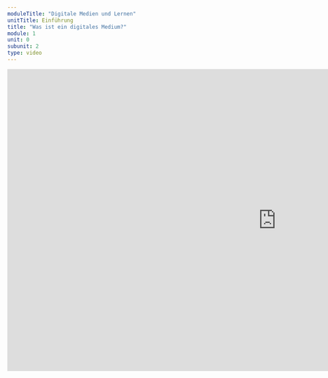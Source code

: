 ```yaml
---
moduleTitle: "Digitale Medien und Lernen"
unitTitle: Einführung
title: "Was ist ein digitales Medium?"
module: 1
unit: 0
subunit: 2
type: video
---
```



<iframe width="1225" height="689" src="https://www.youtube-nocookie.com/embed/krsIsC9Pi5Q?showinfo=0" frameborder="0" allow="accelerometer; autoplay; encrypted-media; gyroscope; picture-in-picture" allowfullscreen></iframe>

<!-- <iframe width="1224" height="689" src="https://www.youtube.com/embed/gZ5ZAGccYX8?list=UU4MwPJDFnz_OtuIndH-4-uw" frameborder="0" allow="accelerometer; autoplay; encrypted-media; gyroscope; picture-in-picture" allowfullscreen></iframe> -->